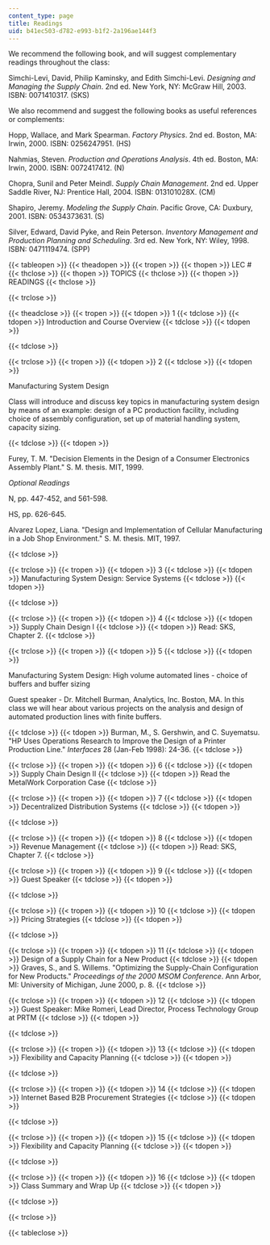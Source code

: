 ```yaml
---
content_type: page
title: Readings
uid: b41ec503-d782-e993-b1f2-2a196ae144f3
---
```


We recommend the following book, and will suggest complementary readings throughout the class:

Simchi-Levi, David, Philip Kaminsky, and Edith Simchi-Levi. _Designing and Managing the Supply Chain_. 2nd ed. New York, NY: McGraw Hill, 2003. ISBN: 0071410317. (SKS)

We also recommend and suggest the following books as useful references or complements:

Hopp, Wallace, and Mark Spearman. _Factory Physics_. 2nd ed. Boston, MA: Irwin, 2000. ISBN: 0256247951. (HS)

Nahmias, Steven. _Production and Operations Analysis_. 4th ed. Boston, MA: Irwin, 2000. ISBN: 0072417412. (N)

Chopra, Sunil and Peter Meindl. _Supply Chain Management_. 2nd ed. Upper Saddle River, NJ: Prentice Hall, 2004. ISBN: 013101028X. (CM)

Shapiro, Jeremy. _Modeling the Supply Chain_. Pacific Grove, CA: Duxbury, 2001. ISBN: 0534373631. (S)

Silver, Edward, David Pyke, and Rein Peterson. _Inventory Management and Production Planning and Scheduling_. 3rd ed. New York, NY: Wiley, 1998. ISBN: 0471119474. (SPP)

{{< tableopen >}}
{{< theadopen >}}
{{< tropen >}}
{{< thopen >}}
LEC #
{{< thclose >}}
{{< thopen >}}
TOPICS
{{< thclose >}}
{{< thopen >}}
READINGS
{{< thclose >}}

{{< trclose >}}

{{< theadclose >}}
{{< tropen >}}
{{< tdopen >}}
1
{{< tdclose >}}
{{< tdopen >}}
Introduction and Course Overview
{{< tdclose >}}
{{< tdopen >}}

{{< tdclose >}}

{{< trclose >}}
{{< tropen >}}
{{< tdopen >}}
2
{{< tdclose >}}
{{< tdopen >}}


Manufacturing System Design

Class will introduce and discuss key topics in manufacturing system design by means of an example: design of a PC production facility, including choice of assembly configuration, set up of material handling system, capacity sizing.


{{< tdclose >}}
{{< tdopen >}}


Furey, T. M. "Decision Elements in the Design of a Consumer Electronics Assembly Plant." S. M. thesis. MIT, 1999.

_Optional Readings_

N, pp. 447-452, and 561-598.

HS, pp. 626-645.

Alvarez Lopez, Liana. "Design and Implementation of Cellular Manufacturing in a Job Shop Environment." S. M. thesis. MIT, 1997.


{{< tdclose >}}

{{< trclose >}}
{{< tropen >}}
{{< tdopen >}}
3
{{< tdclose >}}
{{< tdopen >}}
Manufacturing System Design: Service Systems
{{< tdclose >}}
{{< tdopen >}}

{{< tdclose >}}

{{< trclose >}}
{{< tropen >}}
{{< tdopen >}}
4
{{< tdclose >}}
{{< tdopen >}}
Supply Chain Design I
{{< tdclose >}}
{{< tdopen >}}
Read: SKS, Chapter 2.
{{< tdclose >}}

{{< trclose >}}
{{< tropen >}}
{{< tdopen >}}
5
{{< tdclose >}}
{{< tdopen >}}


Manufacturing System Design: High volume automated lines - choice of buffers and buffer sizing

Guest speaker - Dr. Mitchell Burman, Analytics, Inc. Boston, MA. In this class we will hear about various projects on the analysis and design of automated production lines with finite buffers.


{{< tdclose >}}
{{< tdopen >}}
Burman, M., S. Gershwin, and C. Suyematsu. "HP Uses Operations Research to Improve the Design of a Printer Production Line." _Interfaces_ 28 (Jan-Feb 1998): 24-36.
{{< tdclose >}}

{{< trclose >}}
{{< tropen >}}
{{< tdopen >}}
6
{{< tdclose >}}
{{< tdopen >}}
Supply Chain Design II
{{< tdclose >}}
{{< tdopen >}}
Read the MetalWork Corporation Case
{{< tdclose >}}

{{< trclose >}}
{{< tropen >}}
{{< tdopen >}}
7
{{< tdclose >}}
{{< tdopen >}}
Decentralized Distribution Systems
{{< tdclose >}}
{{< tdopen >}}

{{< tdclose >}}

{{< trclose >}}
{{< tropen >}}
{{< tdopen >}}
8
{{< tdclose >}}
{{< tdopen >}}
Revenue Management
{{< tdclose >}}
{{< tdopen >}}
Read: SKS, Chapter 7.
{{< tdclose >}}

{{< trclose >}}
{{< tropen >}}
{{< tdopen >}}
9
{{< tdclose >}}
{{< tdopen >}}
Guest Speaker
{{< tdclose >}}
{{< tdopen >}}

{{< tdclose >}}

{{< trclose >}}
{{< tropen >}}
{{< tdopen >}}
10
{{< tdclose >}}
{{< tdopen >}}
Pricing Strategies
{{< tdclose >}}
{{< tdopen >}}

{{< tdclose >}}

{{< trclose >}}
{{< tropen >}}
{{< tdopen >}}
11
{{< tdclose >}}
{{< tdopen >}}
Design of a Supply Chain for a New Product
{{< tdclose >}}
{{< tdopen >}}
Graves, S., and S. Willems. "Optimizing the Supply-Chain Configuration for New Products." _Proceedings of the 2000 MSOM Conference_. Ann Arbor, MI: University of Michigan, June 2000, p. 8.
{{< tdclose >}}

{{< trclose >}}
{{< tropen >}}
{{< tdopen >}}
12
{{< tdclose >}}
{{< tdopen >}}
Guest Speaker: Mike Romeri, Lead Director, Process Technology Group at PRTM
{{< tdclose >}}
{{< tdopen >}}

{{< tdclose >}}

{{< trclose >}}
{{< tropen >}}
{{< tdopen >}}
13
{{< tdclose >}}
{{< tdopen >}}
Flexibility and Capacity Planning
{{< tdclose >}}
{{< tdopen >}}

{{< tdclose >}}

{{< trclose >}}
{{< tropen >}}
{{< tdopen >}}
14
{{< tdclose >}}
{{< tdopen >}}
Internet Based B2B Procurement Strategies
{{< tdclose >}}
{{< tdopen >}}

{{< tdclose >}}

{{< trclose >}}
{{< tropen >}}
{{< tdopen >}}
15
{{< tdclose >}}
{{< tdopen >}}
Flexibility and Capacity Planning
{{< tdclose >}}
{{< tdopen >}}

{{< tdclose >}}

{{< trclose >}}
{{< tropen >}}
{{< tdopen >}}
16
{{< tdclose >}}
{{< tdopen >}}
Class Summary and Wrap Up
{{< tdclose >}}
{{< tdopen >}}

{{< tdclose >}}

{{< trclose >}}

{{< tableclose >}}